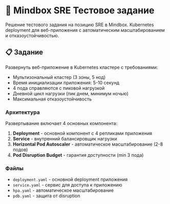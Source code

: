 # 🚀 Mindbox SRE Тестовое задание

Решение тестового задания на позицию SRE в Mindbox. Kubernetes deployment для веб-приложения с автоматическим масштабированием и отказоустойчивостью.

## 📋 Задание

Развернуть веб-приложение в Kubernetes кластере с требованиями:
- Мультизональный кластер (3 зоны, 5 нод)
- Время инициализации приложения: 5-10 секунд
- 4 пода справляются с пиковой нагрузкой
- Дневной цикл нагрузки (пик днем, минимум ночью)
- Максимальная отказоустойчивость

### Архитектура

Развертывание включает 4 основных компонента:

1. **Deployment** - основной компонент с 4 репликами приложения
2. **Service** - внутренний балансировщик нагрузки  
3. **Horizontal Pod Autoscaler** - автоматическое масштабирование (2-8 подов)
4. **Pod Disruption Budget** - гарантия доступности (min 3 пода)

### Файлы

- `deployment.yaml` - основной deployment приложения
- `service.yaml` - сервис для доступа к приложению
- `hpa.yaml` - автоматическое масштабирование
- `pdb.yaml` - защита от disruption

